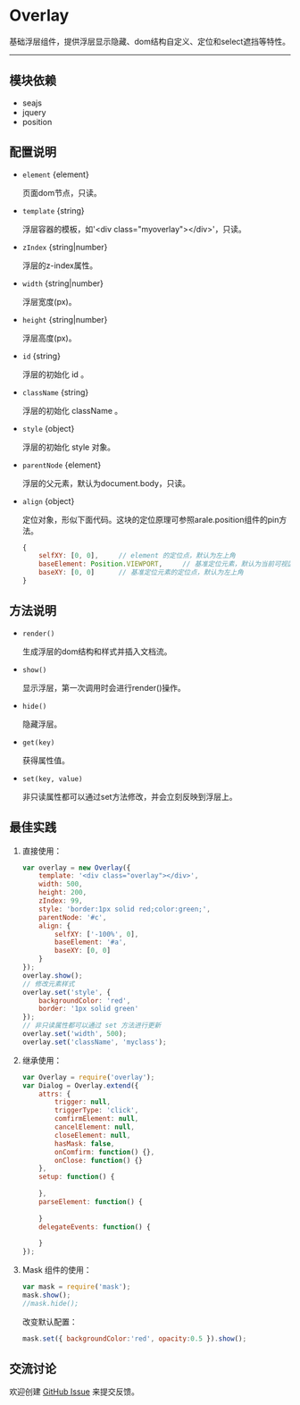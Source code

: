 
# Overlay

基础浮层组件，提供浮层显示隐藏、dom结构自定义、定位和select遮挡等特性。

---


## 模块依赖

 - seajs
 - jquery
 - position


## 配置说明

* `element` {element} 

    页面dom节点，只读。

* `template` {string}

    浮层容器的模板，如'\<div class="myoverlay">\</div>'，只读。

* `zIndex` {string|number}

    浮层的z-index属性。

* `width` {string|number}

    浮层宽度(px)。

* `height` {string|number}

    浮层高度(px)。

* `id` {string}

    浮层的初始化 id 。

* `className` {string}

    浮层的初始化 className 。

* `style` {object}

    浮层的初始化 style 对象。

* `parentNode` {element}

    浮层的父元素，默认为document.body，只读。

* `align` {object}

    定位对象，形似下面代码。这块的定位原理可参照arale.position组件的pin方法。

    ```js
    {
        selfXY: [0, 0],     // element 的定位点，默认为左上角
        baseElement: Position.VIEWPORT,     // 基准定位元素，默认为当前可视区域
        baseXY: [0, 0]      // 基准定位元素的定位点，默认为左上角
    }
    ```




## 方法说明

* `render()` 

    生成浮层的dom结构和样式并插入文档流。

* `show()` 

    显示浮层，第一次调用时会进行render()操作。

* `hide()` 

    隐藏浮层。

* `get(key)` 

    获得属性值。

* `set(key, value)` 

    非只读属性都可以通过set方法修改，并会立刻反映到浮层上。


## 最佳实践

1. 直接使用：

    ```js
    var overlay = new Overlay({
        template: '<div class="overlay"></div>',
        width: 500,
        height: 200,
        zIndex: 99,
        style: 'border:1px solid red;color:green;',
        parentNode: '#c',
        align: {
            selfXY: ['-100%', 0],
            baseElement: '#a',
            baseXY: [0, 0]
        }
    });
    overlay.show();
    // 修改元素样式
    overlay.set('style', {
        backgroundColor: 'red',
        border: '1px solid green'
    });
    // 非只读属性都可以通过 set 方法进行更新
    overlay.set('width', 500);
    overlay.set('className', 'myclass');
    ```

2. 继承使用：

    ```js
    var Overlay = require('overlay');
    var Dialog = Overlay.extend({
        attrs: {
            trigger: null,
            triggerType: 'click',
            comfirmElement: null,
            cancelElement: null,
            closeElement: null,
            hasMask: false,
            onComfirm: function() {},
            onClose: function() {}
        },
        setup: function() {
            
        },
        parseElement: function() {
            
        }
        delegateEvents: function() {
            
        }
    });
    ```

3. Mask 组件的使用：

    ```js
    var mask = require('mask');
    mask.show();
    //mask.hide();
    ```

    改变默认配置：

    ```js
    mask.set({ backgroundColor:'red', opacity:0.5 }).show();
    ```


## 交流讨论

欢迎创建
[GitHub Issue](https://github.com/alipay/arale/issues/new)
来提交反馈。

